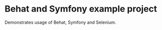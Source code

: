 Behat and Symfony example project
=============

Demonstrates usage of Behat, Symfony and Selenium.
